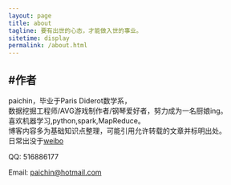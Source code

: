 ```yaml
---
layout: page
title: about
tagline: 要有出世的心态，才能做入世的事业。
sitetime: display
permalink: /about.html
---
```


## #作者

paichin，毕业于Paris Diderot数学系，<br>
数据挖掘工程师/AVG游戏制作者/钢琴爱好者，努力成为一名厨娘ing。<br>
喜欢机器学习,python,spark,MapReduce。<br>
博客内容多为基础知识点整理，可能引用允许转载的文章并标明出处。
<br>
日常出没于[weibo](https://www.weibo.com/paichin)

QQ: 516886177

Email: <a href="paichin@hotmail.com">paichin@hotmail.com</a>
